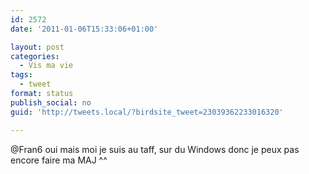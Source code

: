 ```yaml
---
id: 2572
date: '2011-01-06T15:33:06+01:00'

layout: post
categories:
  - Vis ma vie
tags:
  - tweet
format: status
publish_social: no
guid: 'http://tweets.local/?birdsite_tweet=23039362233016320'

---
```


@Fran6 oui mais moi je suis au taff, sur du Windows donc je peux pas encore faire ma MAJ ^^
